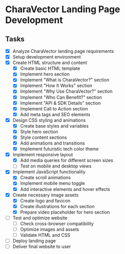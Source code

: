 # CharaVector Landing Page Development

## Tasks
- [x] Analyze CharaVector landing page requirements
- [x] Setup development environment
- [x] Create HTML structure and content
  - [x] Create basic HTML template
  - [x] Implement hero section
  - [x] Implement "What is CharaVector?" section
  - [x] Implement "How It Works" section
  - [x] Implement "Why Use CharaVector?" section
  - [x] Implement "Who Can Benefit?" section
  - [x] Implement "API & SDK Details" section
  - [x] Implement Call to Action section
  - [x] Add meta tags and SEO elements
- [x] Design CSS styling and animations
  - [x] Create base styles and variables
  - [x] Style hero section
  - [x] Style content sections
  - [x] Add animations and transitions
  - [x] Implement futuristic tech color theme
- [x] Implement responsive layout
  - [x] Add media queries for different screen sizes
  - [ ] Test on mobile and desktop views
- [x] Implement JavaScript functionality
  - [x] Create scroll animations
  - [x] Implement mobile menu toggle
  - [x] Add interactive elements and hover effects
- [x] Create necessary image assets
  - [x] Create logo and favicon
  - [x] Create illustrations for each section
  - [x] Prepare video placeholder for hero section
- [ ] Test and optimize website
  - [ ] Check cross-browser compatibility
  - [ ] Optimize images and assets
  - [ ] Validate HTML and CSS
- [ ] Deploy landing page
- [ ] Deliver final website to user

